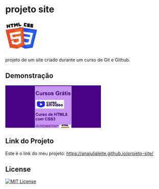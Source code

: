 # projeto site

<img src="Imagens/HTML-CSS.png" alt="HTML-CSS" align="center" width="100">

 projeto de um site criado durante um curso de Git e Github.

 ## Demonstração

 <img src="Imagens/Captura de tela 2025-09-16 012153.png" alt="login" align="center" width="300">

 ## Link do Projeto
 
 Este é o link do meu projeto: https://anajulialeite.github.io/projeto-site/

 ## License

 [![MIT License](https://img.shields.io/badge/License-MIT-green.svg)](./LICENSE)
